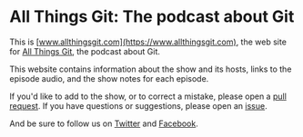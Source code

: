 All Things Git: The podcast about Git
=====================================

This is [www.allthingsgit.com](https://www.allthingsgit.com), the web site
for [All Things Git](https://www.allthingsgit.com), the podcast about Git.

This website contains information about the show and its hosts, links to
the episode audio, and the show notes for each episode.

If you'd like to add to the show, or to correct a mistake, please open a
[pull request](https://github.com/allthingsgit/www.allthingsgit.com/pulls).
If you have questions or suggestions, please open an
[issue](https://github.com/allthingsgit/www.allthingsgit.com/issues).

And be sure to follow us on [Twitter](https://twitter.com/allthingsgit)
and [Facebook](https://facebook.com/allthingsgit).
